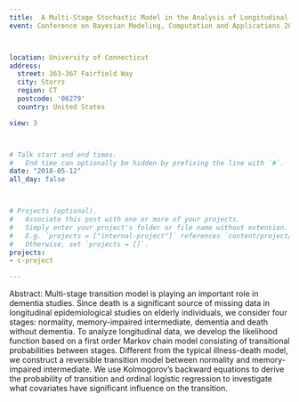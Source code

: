 ```yaml
---
title:  A Multi-Stage Stochastic Model in the Analysis of Longitudinal Data
event: Conference on Bayesian Modeling, Computation and Applications 2018



location: University of Connecticut
address:
  street: 363-367 Fairfield Way
  city: Storrs
  region: CT
  postcode: '06279'
  country: United States

view: 3



# Talk start and end times.
#   End time can optionally be hidden by prefixing the line with `#`.
date: "2018-05-12"
all_day: false



# Projects (optional).
#   Associate this post with one or more of your projects.
#   Simply enter your project's folder or file name without extension.
#   E.g. `projects = ["internal-project"]` references `content/project/deep-learning/index.md`.
#   Otherwise, set `projects = []`.
projects:
- c-project

---
```


Abstract: Multi-stage transition model is playing an important role in dementia studies. Since death is a significant source of missing data in longitudinal epidemiological studies on elderly individuals, we consider four stages: normality, memory-impaired intermediate, dementia and death without dementia. To analyze longitudinal data, we develop the likelihood function based on a first order Markov chain model consisting of transitional probabilities between stages. Different from the typical illness-death model, we construct a reversible transition model between normality and memory-impaired intermediate. We use Kolmogorov’s backward equations to derive the probability of transition and ordinal logistic regression to investigate what covariates have significant influence on the transition.



